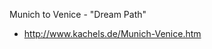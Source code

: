 <!-- TITLE: The Long Path -->
<!-- SUBTITLE: Multi Day Thru Hikes -->

Munich to Venice - "Dream Path"
* http://www.kachels.de/Munich-Venice.htm